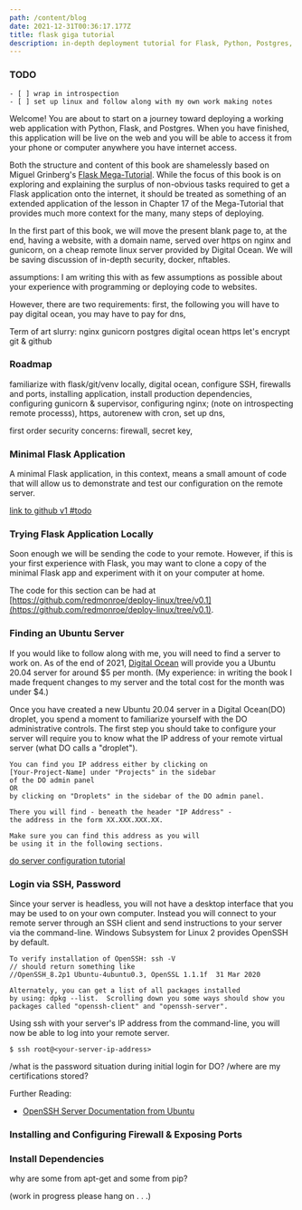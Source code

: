 ```yaml
---
path: /content/blog
date: 2021-12-31T00:36:17.177Z
title: flask giga tutorial
description: in-depth deployment tutorial for Flask, Python, Postgres, Digital Ocean, Nginx, Gunicorn and more!
---
```


### TODO

    - [ ] wrap in introspection
    - [ ] set up linux and follow along with my own work making notes

Welcome! You are about to start on a journey toward deploying a working web application with Python, Flask, and Postgres. When you have finished, this application will be live on the web and you will be able to access it from your phone or computer anywhere you have internet access.

Both the structure and content of this book are shamelessly based on Miguel Grinberg's [Flask Mega-Tutorial](https://blog.miguelgrinberg.com/post/the-flask-mega-tutorial-part-i-hello-world). While the focus of this book is on exploring and explaining the surplus of non-obvious tasks required to get a Flask application onto the internet, it should be treated as something of an extended application of the lesson in Chapter 17 of the Mega-Tutorial that provides much more context for the many, many steps of deploying.

In the first part of this book, we will move the present blank page to, at the end, having a website, with a domain name, served over https on nginx and gunicorn, on a cheap remote linux server provided by Digital Ocean. We will be saving discussion of in-depth security, docker, nftables.

assumptions: I am writing this with as few assumptions as possible about your experience with programming or deploying code to websites.

However, there are two requirements: first, the following you will have to pay digital ocean, you may have to pay for dns,

Term of art slurry:
nginx
gunicorn
postgres
digital ocean
https
let's encrypt
git & github

### Roadmap

familiarize with flask/git/venv locally, digital ocean, configure SSH, firewalls and ports, installing application, install production dependencies, configuring gunicorn & supervisor, configuring nginx; (note on introspecting remote processs), https, autorenew with cron, set up dns,

first order security concerns: firewall, secret key,

### Minimal Flask Application

A minimal Flask application, in this context, means a small amount of code that will allow us to demonstrate and test our configuration on the remote server.

[link to github v1 #todo](https://github.com/redmonroe/deploy-linux/tree/v0.1)

### Trying Flask Application Locally

Soon enough we will be sending the code to your remote. However, if this is your first experience with Flask, you may want to clone a copy of the minimal Flask app and experiment with it on your computer at home.

The code for this section can be had at [https://github.com/redmonroe/deploy-linux/tree/v0.1](https://github.com/redmonroe/deploy-linux/tree/v0.1).

### Finding an Ubuntu Server

If you would like to follow along with me, you will need to find a server to work on. As of the end of 2021, [Digital Ocean](https://www.digitalocean.com/) will provide you a Ubuntu 20.04 server for around $5 per month.  (My experience: in writing the book I made frequent changes to my server and the total cost for the month was under $4.)

Once you have created a new Ubuntu 20.04 server in a Digital Ocean(DO) droplet, you spend a moment to familiarize yourself with the DO administrative controls. The first step you should take to configure your server will require you to know what the IP address of your remote virtual server (what DO calls a "droplet").

```
You can find you IP address either by clicking on
[Your-Project-Name] under "Projects" in the sidebar
of the DO admin panel
OR
by clicking on "Droplets" in the sidebar of the DO admin panel.

There you will find - beneath the header "IP Address" -
the address in the form XX.XXX.XXX.XX.

Make sure you can find this address as you will
be using it in the following sections.

```

[do server configuration tutorial](https://www.digitalocean.com/community/tutorials/initial-server-setup-with-ubuntu-20-04)

### Login via SSH, Password

Since your server is headless, you will not have a desktop interface that you may be used to on your own computer. Instead you will connect to your remote server through an SSH client and send instructions to your server via the command-line. Windows Subsystem for Linux 2 provides OpenSSH by default.

```
To verify installation of OpenSSH: ssh -V
// should return something like
//OpenSSH_8.2p1 Ubuntu-4ubuntu0.3, OpenSSL 1.1.1f  31 Mar 2020

Alternately, you can get a list of all packages installed
by using: dpkg --list.  Scrolling down you some ways should show you packages called "openssh-client" and "openssh-server".
```

Using ssh with your server's IP address from the command-line, you will now be able to log into your remote server.

```
$ ssh root@<your-server-ip-address>
```

/what is the password situation during initial login for DO?
/where are my certifications stored?

Further Reading:

- [OpenSSH Server Documentation from Ubuntu](https://ubuntu.com/server/docs/service-openssh)

### Installing and Configuring Firewall & Exposing Ports

### Install Dependencies

why are some from apt-get and some from pip?

(work in progress please hang on . . .)
